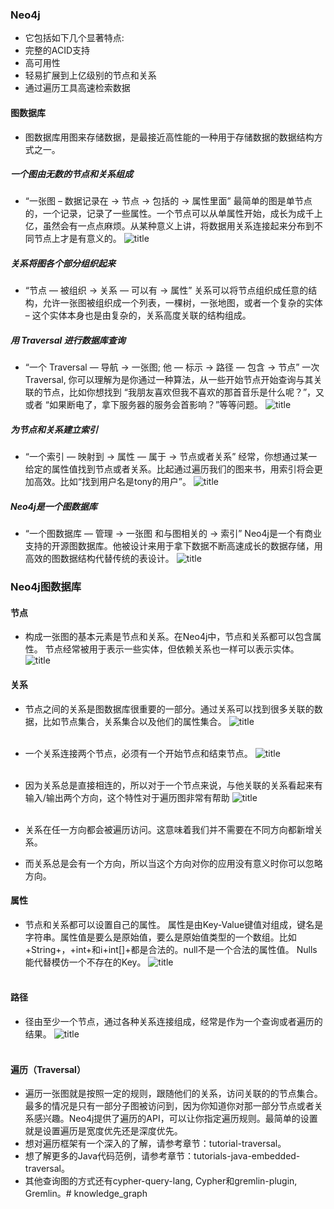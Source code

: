 ### Neo4j
+ 它包括如下几个显著特点:
+ 完整的ACID支持
+ 高可用性
+ 轻易扩展到上亿级别的节点和关系
+ 通过遍历工具高速检索数据

#### 图数据库
+ 图数据库用图来存储数据，是最接近高性能的一种用于存储数据的数据结构方式之一。
##### 一个图由无数的节点和关系组成
+ “一张图 – 数据记录在 → 节点 → 包括的 → 属性里面” 最简单的图是单节点的，一个记录，记录了一些属性。一个节点可以从单属性开始，成长为成千上亿，虽然会有一点点麻烦。从某种意义上讲，将数据用关系连接起来分布到不同节点上才是有意义的。
![title](img/graphdb-gve.svg.png)
##### 关系将图各个部分组织起来
+ “节点 — 被组织 → 关系 — 可以有 → 属性” 关系可以将节点组织成任意的结构，允许一张图被组织成一个列表，一棵树，一张地图，或者一个复杂的实体 – 这个实体本身也是由复杂的，关系高度关联的结构组成。
##### 用 Traversal 进行数据库查询
+ “一个 Traversal — 导航 → 一张图; 他 — 标示 → 路径 — 包含 → 节点” 一次 Traversal, 你可以理解为是你通过一种算法，从一些开始节点开始查询与其关联的节点，比如你想找到 “我朋友喜欢但我不喜欢的那首音乐是什么呢？”，又或者 “如果断电了，拿下服务器的服务会首影响？”等等问题。
![title](img/graphdb-traversal.png)
##### 为节点和关系建立索引
+ “一个索引 — 映射到 → 属性 — 属于 → 节点或者关系” 经常，你想通过某一给定的属性值找到节点或者关系。比起通过遍历我们的图来书，用索引将会更加高效。比如“找到用户名是tony的用户”。
![title](img/graphdb-indexes.png)
##### Neo4j是一个图数据库
+ “一个图数据库 — 管理 → 一张图 和与图相关的 → 索引” Neo4j是一个有商业支持的开源图数据库。他被设计来用于拿下数据不断高速成长的数据存储，用高效的图数据结构代替传统的表设计。
![title](img/graphdb-overview.png)

### Neo4j图数据库
#### 节点
+ 构成一张图的基本元素是节点和关系。在Neo4j中，节点和关系都可以包含属性。 节点经常被用于表示一些实体，但依赖关系也一样可以表示实体。
![title](img/node.png)
#### 关系
+ 节点之间的关系是图数据库很重要的一部分。通过关系可以找到很多关联的数据，比如节点集合，关系集合以及他们的属性集合。
![title](img/realations_1.png)<br><br>

+ 一个关系连接两个节点，必须有一个开始节点和结束节点。
![title](img/realationship_2.png)<br><br>

+ 因为关系总是直接相连的，所以对于一个节点来说，与他关联的关系看起来有输入/输出两个方向，这个特性对于遍历图非常有帮助
![title](img/relationship_3.png)<br><br>

+ 关系在任一方向都会被遍历访问。这意味着我们并不需要在不同方向都新增关系。
+ 而关系总是会有一个方向，所以当这个方向对你的应用没有意义时你可以忽略方向。

#### 属性
+ 节点和关系都可以设置自己的属性。 属性是由Key-Value键值对组成，键名是字符串。属性值是要么是原始值，要么是原始值类型的一个数组。比如+String+，+int+和i+int[]+都是合法的。null不是一个合法的属性值。 Nulls能代替模仿一个不存在的Key。
![title](img/properties.png)<br><br>

#### 路径
+ 径由至少一个节点，通过各种关系连接组成，经常是作为一个查询或者遍历的结果。
![title](img/path.png)<br><br>

#### 遍历（Traversal）
+ 遍历一张图就是按照一定的规则，跟随他们的关系，访问关联的的节点集合。最多的情况是只有一部分子图被访问到，因为你知道你对那一部分节点或者关系感兴趣。Neo4j提供了遍历的API，可以让你指定遍历规则。最简单的设置就是设置遍历是宽度优先还是深度优先。
+ 想对遍历框架有一个深入的了解，请参考章节：tutorial-traversal。
+ 想了解更多的Java代码范例，请参考章节：tutorials-java-embedded-traversal。
+ 其他查询图的方式还有cypher-query-lang, Cypher和gremlin-plugin, Gremlin。# knowledge_graph
